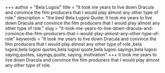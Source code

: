 +++
author = "Bela Lugosi"
title = "It took me years to live down Dracula and convince the film producers that I would play almost any other type of role."
description = "the best Bela Lugosi Quote: It took me years to live down Dracula and convince the film producers that I would play almost any other type of role."
slug = "it-took-me-years-to-live-down-dracula-and-convince-the-film-producers-that-i-would-play-almost-any-other-type-of-role"
keywords = "It took me years to live down Dracula and convince the film producers that I would play almost any other type of role.,bela lugosi,bela lugosi quotes,bela lugosi quote,bela lugosi sayings,bela lugosi saying,quotes, sayings,quote, saying, motivation"
+++
It took me years to live down Dracula and convince the film producers that I would play almost any other type of role.
